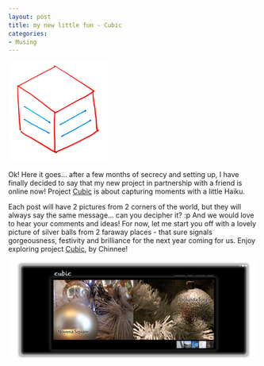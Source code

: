 ```yaml
---
layout: post
title: my new little fun - Cubic
categories:
- Musing
---
```



![](/img/cubic-logo-transparent-200.png)

Ok! Here it goes... after a few months of secrecy and setting up, I have finally decided to say that my new project in partnership with a friend is online now! Project [Cubic](http://cubic.chin.ee/) is about capturing moments with a little Haiku.

Each post will have 2 pictures from 2 corners of the world, but they will always say the same message... can you decipher it? :p And we would love to hear your comments and ideas! For now, let me start you off with a lovely picture of silver balls from 2 faraway places - that sure signals gorgeousness, festivity and brilliance for the next year coming for us. Enjoy exploring project [Cubic](http://cubic.chinnee.net/index.php), by Chinnee!

![](/img/cubic-page.jpg)
